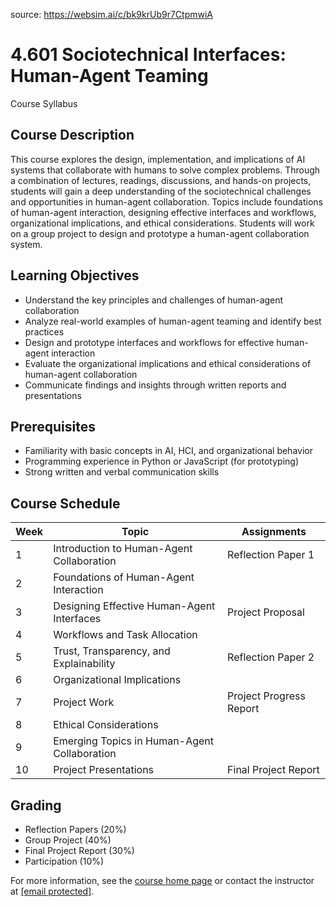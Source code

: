source:  https://websim.ai/c/bk9krUb9r7CtpmwiA

# 4.601 Sociotechnical Interfaces: Human-Agent Teaming

Course Syllabus

## Course Description

This course explores the design, implementation, and implications of AI systems that collaborate with humans to solve complex problems. Through a combination of lectures, readings, discussions, and hands-on projects, students will gain a deep understanding of the sociotechnical challenges and opportunities in human-agent collaboration. Topics include foundations of human-agent interaction, designing effective interfaces and workflows, organizational implications, and ethical considerations. Students will work on a group project to design and prototype a human-agent collaboration system.

## Learning Objectives

- Understand the key principles and challenges of human-agent collaboration
- Analyze real-world examples of human-agent teaming and identify best practices
- Design and prototype interfaces and workflows for effective human-agent interaction
- Evaluate the organizational implications and ethical considerations of human-agent collaboration
- Communicate findings and insights through written reports and presentations

## Prerequisites

- Familiarity with basic concepts in AI, HCI, and organizational behavior
- Programming experience in Python or JavaScript (for prototyping)
- Strong written and verbal communication skills

## Course Schedule

|Week|Topic|Assignments|
|---|---|---|
|1|Introduction to Human-Agent Collaboration|Reflection Paper 1|
|2|Foundations of Human-Agent Interaction||
|3|Designing Effective Human-Agent Interfaces|Project Proposal|
|4|Workflows and Task Allocation||
|5|Trust, Transparency, and Explainability|Reflection Paper 2|
|6|Organizational Implications||
|7|Project Work|Project Progress Report|
|8|Ethical Considerations||
|9|Emerging Topics in Human-Agent Collaboration||
|10|Project Presentations|Final Project Report|

## Grading

- Reflection Papers (20%)
- Group Project (40%)
- Final Project Report (30%)
- Participation (10%)

For more information, see the [course home page](https://mcoai.dplmi.mit.edu/course-4.601/course-home/sociotechnical-interfaces-human-agent-teaming) or contact the instructor at [[email protected]](https://mcoai.dplmi.mit.edu/cdn-cgi/l/email-protection#721b1c0106000711061d00321f17161b135c1f1b065c171607).